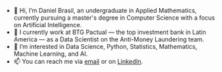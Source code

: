 - 👋 Hi, I’m Daniel Brasil, an undergraduate in Applied Mathematics, currently pursuing a master's degree in Computer Science with a focus on Artificial Intelligence.  
- 🏦 I currently work at BTG Pactual — the top investment bank in Latin America — as a Data Scientist on the Anti-Money Laundering team.  
- 👀 I’m interested in Data Science, Python, Statistics, Mathematics, Machine Learning, and AI.  
- 📫 You can reach me via [email](mailto:mrbrasildaniel@gmail.com) or on [LinkedIn](https://www.linkedin.com/in/carlos-daniel-brasil).  

<!---
danielbrz23/danielbrz23 is a ✨ special ✨ repository because its `README.md` (this file) appears on your GitHub profile.
You can click the Preview link to take a look at your changes.
--->
